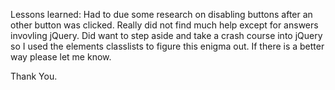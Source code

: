 Lessons learned:
  Had to due some research on disabling buttons after an other button was clicked. Really did not find much help except for answers invovling jQuery. Did want to step aside and take a crash course into jQuery so I used the elements classlists to figure this enigma out. If there is a better way please let me know.

  Thank You.